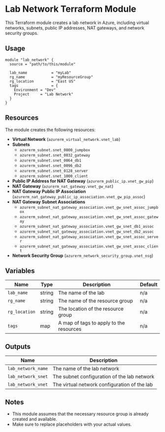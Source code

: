 # Lab Network Terraform Module

This Terraform module creates a lab network in Azure, including virtual networks, subnets, public IP addresses, NAT gateways, and network security groups.

## Usage

```hcl
module "lab_network" {
  source = "path/to/this/module"

  lab_name           = "myLab"
  rg_name            = "myResourceGroup"
  rg_location        = "East US"
  tags               = {
    Environment = "Dev"
    Project     = "Lab Network"
  }
}
```

## Resources

The module creates the following resources:

- **Virtual Network** (`azurerm_virtual_network.vnet_lab`)
- **Subnets** 
  - `azurerm_subnet.snet_0000_jumpbox`
  - `azurerm_subnet.snet_0032_gateway`
  - `azurerm_subnet.snet_0064_db1`
  - `azurerm_subnet.snet_0096_db2`
  - `azurerm_subnet.snet_0128_server`
  - `azurerm_subnet.snet_1000_client`
- **Public IP Address for NAT Gateway** (`azurerm_public_ip.vnet_gw_pip`)
- **NAT Gateway** (`azurerm_nat_gateway.vnet_gw_nat`)
- **NAT Gateway Public IP Association** (`azurerm_nat_gateway_public_ip_association.vnet_gw_pip_assoc`)
- **NAT Gateway Subnet Associations**
  - `azurerm_subnet_nat_gateway_association.vnet_gw_snet_assoc_jumpbox`
  - `azurerm_subnet_nat_gateway_association.vnet_gw_snet_assoc_gateway`
  - `azurerm_subnet_nat_gateway_association.vnet_gw_snet_db1_assoc`
  - `azurerm_subnet_nat_gateway_association.vnet_gw_snet_db2_assoc`
  - `azurerm_subnet_nat_gateway_association.vnet_gw_snet_assoc_server`
  - `azurerm_subnet_nat_gateway_association.vnet_gw_snet_assoc_client`
- **Network Security Group** (`azurerm_network_security_group.vnet_nsg`)

## Variables

| Name      | Type   | Description                             | Default |
|-----------|--------|-----------------------------------------|---------|
| `lab_name` | string | The name of the lab                     | n/a     |
| `rg_name`  | string | The name of the resource group          | n/a     |
| `rg_location` | string | The location of the resource group     | n/a     |
| `tags`      | map    | A map of tags to apply to the resources | n/a     |

## Outputs

| Name                 | Description                                  |
|----------------------|----------------------------------------------|
| `lab_network_name`   | The name of the lab network                  |
| `lab_network_snet`   | The subnet configuration of the lab network  |
| `lab_network_vnet`   | The virtual network configuration of the lab |

## Notes

- This module assumes that the necessary resource group is already created and available.
- Make sure to replace placeholders with your actual values.
